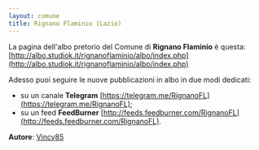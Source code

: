 ```yaml
---
layout: comune
title: Rignano Flaminio (Lazio)
---
```


La pagina dell'albo pretorio del Comune di **Rignano Flaminio** è questa: [http://albo.studiok.it/rignanoflaminio/albo/index.php](http://albo.studiok.it/rignanoflaminio/albo/index.php)

Adesso puoi seguire le nuove pubblicazioni in albo in due modi dedicati:

* su un canale **Telegram** [https://telegram.me/RignanoFL](https://telegram.me/RignanoFL);
* su un feed **FeedBurner** [http://feeds.feedburner.com/RignanoFL](http://feeds.feedburner.com/RignanoFL).

**Autore**: [Vincy85](https://twitter.com/Vincy85)
